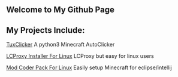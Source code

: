 ## Welcome to My Github Page


## My Projects Include:
[TuxClicker](https://github.com/Briiqn/TuxClicker/blob/main/README.md) A python3 Minecraft AutoClicker 

[LCProxy Installer For Linux](https://github.com/Briiqn/LCProxy-Installer-Linux) LCProxy but easy for linux users 


[Mod Coder Pack For Linux](https://github.com/Briiqn/Mod-Coder-Pack-For-Linux) Easily setup Minecraft for eclipse/intellij
